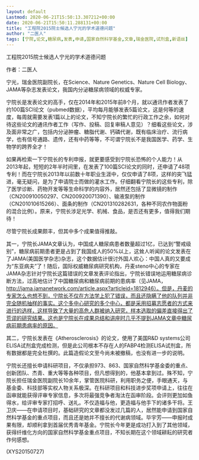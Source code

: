 ```yaml
---
layout: default
Lastmod: 2020-06-21T15:50:13.307212+00:00
date: 2020-06-21T15:50:11.288131+00:00
title: "工程院2015院士候选人宁光的学术道德问题"
author: "二医人"
tags: [宁院,论文,糖尿病,发表,申请,国家自然科学基金,文章,瑞金医院,试剂盒,新语丝]
---
```


工程院2015院士候选人宁光的学术道德问题

作者：二医人

宁光，瑞金医院副院长，在Science、Nature Genetics、Nature Cell Biology、JAMA等杂志发表论文，我国内分泌糖尿病领域的权威专家。

宁院长是发表论文的高手，仅在2014年和2015年前8个月，就以通讯作者发表了约100篇SCI论文（pubmed数据），平均每月能够发表5篇论文，这是何等的速度，每周就需要发表1篇以上的论文，不知宁院长的繁忙的行政工作之余，如何对待这些论文的通讯作者工作（写作、投稿、回复审稿人意见）？细看这些论文，涉及面非常之广，包括内分泌肿瘤、糖脂代谢、钙磷代谢，既有临床治疗、流行病学，也有信号通路、遗传，还有中药等等，不可谓宁院长不是我国医学、药学、生物学的跨界全才！

如果再检索一下宁院长的专利申报，就更要感受到宁院长恐怖的个人能力！从2013年起，短短的2年半时间里，在发表了100篇SCI论文的同时，还申请了48项专利！而在宁院长2013年以前数十年职业生涯中，仅仅申请了8项，这样的突飞猛进，毫无疑问，是为了申请院士而做的灌水工作。仔细翻看宁院长的这些专利，除了医学诊断、药物开发等等生命科学的内容外，居然还包括了显微镜的制作（CN200910050297、CN200920071390）、输液泵的制作（CN201010615266）、面条的制作（CN201310282631，各种不同农作物面粉的混合比例）。原来，宁院长涉足光学、机械、食品，是否还有更多，值得我们期待！

尽管宁院长成果颇丰，但其中多个成果值得推敲。

其一，宁院长JAMA文章认为，中国成人糖尿病患者数量超过1亿，已达到“警戒级别”，糖尿病前期患者更是占到了我国成人的50%以上，这耸人听闻的论文发表在了JAMA(美国医学杂志)杂志，这个数据估计很讨外国人欢心：中国人真的又要成为“东亚病夫”了！随后，国际权威糖尿病研究机构，丹麦steno中心的专家在JAMA杂志针对宁院长这篇错误的文章发表评论指出，宁院长错误地运用糖尿病诊断方法，过高地估计了中国糖尿病和糖尿病前期的患病率（见JAMA，http://jama.jamanetwork.com/article.aspx?articleid=1812946）。但是，丹麦的专家怎么也想不到，宁院长不仅在方法学上犯了错误，而且还隐瞒了他的队列并非完全随机抽样的事实。这个多中心研究的多个中心，都是采用招募志愿者的方式来进行的选样，这样导致了大量的高危人群被纳入研究，样本选取的偏差直接得出了荒谬的研究结果。这也是宁院长在成果总结和讲座时几乎不提到JAMA文章中糖尿病前期患病率的原因。

其二，宁院长发表在《Atherosclerosis》的论文，使用了美国R&D systems公司ELISA试剂盒完成检测，但是此公司根本不存在人的FABP4检测ELISA试剂盒，所有数据都是完全杜撰的。此篇造假论文至今尚未被撤稿，也没有进一步的说明。

宁院长还擅长申请科研项目，不仅承担973、863、国家自然科学基金委的重点、创新团队、杰青、重大等等各种项目，但凡想得到的，他基本拿到过。殊不知，宁院长担任瑞金医院副院长10余年，掌管医院科研，利用职务之便，手眼通天，与基金委、科技部等实权人物关系极深。在科研项目和科技进步奖项申请上，往往在函审就能获得评审专家信息，多次将最强竞争者淘汰在函审阶段。会评则更加如鱼得水，给评审专家打招呼、送礼。不仅造福与他，更造福与他手下的诸多干将。王卫庆——在申请项目时，基础研究的文章都没发过几篇的人，居然能申请到国家自然科学基金的重点项目，而且还是她并不擅长的代谢病领域。毕宇芳——申报时成果有限，却顺利拿到首届优秀青年基金。宁院长今年更是成功打入到了其他领域，获得纤维化方向的国家自然科学基金重点项目，不知长期在这个领域耕耘的研究者作何感想。

(XYS20150727)

